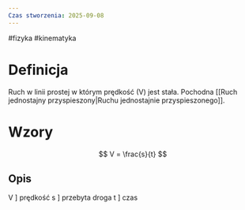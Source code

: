 ```yaml
---
Czas stworzenia: 2025-09-08
---
```

#fizyka #kinematyka

# Definicja
Ruch w linii prostej w którym prędkość (V) jest stała. Pochodna [[Ruch jednostajny przyspieszony|Ruchu jednostajnie przyspieszonego]].

# Wzory
$$
V = \frac{s}{t}
$$
## Opis
V ] prędkość
s ] przebyta droga
t ] czas

